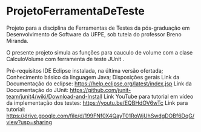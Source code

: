 # ProjetoFerramentaDeTeste

Projeto para a disciplina de Ferramentas de Testes da pós-graduação em Desenvolvimento de Software da UFPE, sob tutela do professor Breno Miranda.

O presente projeto simula as funções para cauculo de volume com a clase CalculoVolume com ferramenta de teste JUnit .

Pré-requisitos
IDE Eclipse instalada, na última versão ofertada;
Conhecimento básico da linguagem Java;
Disposições gerais
Link da Documentação do eclipse: https://help.eclipse.org/latest/index.jsp
Link da Documentação do JUnit: https://github.com/junit-team/junit4/wiki/Download-and-Install
Link YouTube para tutorial em vídeo da implementação dos testes: https://youtu.be/EQBHdOV6wTc
Link para tutorial: https://drive.google.com/file/d/199FNf0X4QayT01RoWjUhSwdgDOBf6DqG/view?usp=sharing
